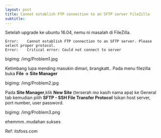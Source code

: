 ```yaml
---
layout: post
title: Cannot establish FTP connection to an SFTP server FileZilla
subtitle: 
---
```


  Setelah upgrade ke ubuntu 16.04, nemu ni masalah di FileZilla. 

~~~  
Error:    Cannot establish FTP connection to an SFTP server. Please select proper protocol.
Error:    Critical error: Could not connect to server
~~~

bigimg: /img/Problem1.jpg

Ketimbang lupa mending masukin dimari, brangkatt..
Pada menu filezilla buka **File -> Site Manager**

bigimg: /img/Problem2.jpg

Pada **Site Manager**,klik **New Site** (terserah mo kasih nama apa) ke General tab kemudian pilih **SFTP - SSH File Transfer Protocol**
Isikan host server, port number, user password.

bigimg: /img/Problem3.png

ehemmm..mudahan sukses

Ref: itsfoss.com
